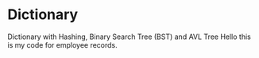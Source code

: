 # Dictionary
Dictionary with Hashing, Binary Search Tree (BST) and AVL Tree 
Hello this is my code for employee records.
